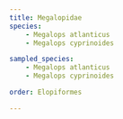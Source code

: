```yaml
---
title: Megalopidae
species:
    - Megalops atlanticus
    - Megalops cyprinoides

sampled_species:
    - Megalops atlanticus
    - Megalops cyprinoides

order: Elopiformes

---
```

